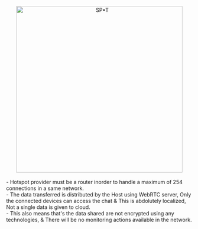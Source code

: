 <div align='center'><img src="https://user-images.githubusercontent.com/75234157/192829760-5096c06b-7265-40f9-90cb-a486793f2af2.png" alt="SP•T" width="450" ><br><br>
<div align='left'>
- Hotspot provider must be a router inorder to handle a maximum of 254 connections in a same network.<br>
- The data transferred is distributed by the Host using WebRTC server, Only the connected devices can access the chat & This is abdolutely localized, Not a single data is given to cloud. <br>
- This also means that's the data shared are not encrypted using any technologies, & There will be no monitoring actions available in the network.</div>
</div>
